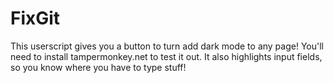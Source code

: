 # FixGit
This userscript gives you a button to turn add dark mode to any page! You'll need to install tampermonkey.net to test it out. It also highlights input fields, so you know where you have to type stuff!
